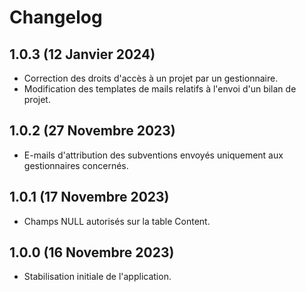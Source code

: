 # Changelog

## 1.0.3 (12 Janvier 2024)

- Correction des droits d'accès à un projet par un gestionnaire.
- Modification des templates de mails relatifs à l'envoi d'un bilan de projet.

## 1.0.2 (27 Novembre 2023)

- E-mails d'attribution des subventions envoyés uniquement aux gestionnaires concernés.

## 1.0.1 (17 Novembre 2023)

- Champs NULL autorisés sur la table Content.

## 1.0.0 (16 Novembre 2023)

- Stabilisation initiale de l'application.
